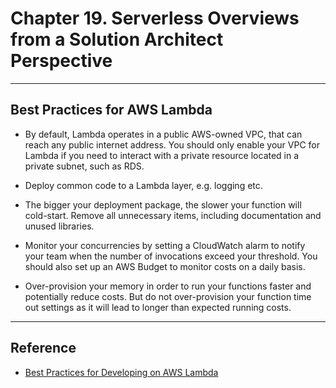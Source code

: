 # Chapter 19. Serverless Overviews from a Solution Architect Perspective

---
## Best Practices for AWS Lambda

* By default, Lambda operates in a public AWS-owned VPC, that can reach any public internet address. You should only enable your VPC for Lambda if you need to interact with a private resource located in a private subnet, such as RDS.

* Deploy common code to a Lambda layer, e.g. logging etc.

* The bigger your deployment package, the slower your function will cold-start. Remove all unnecessary items, including documentation and unused libraries.

* Monitor your concurrencies by setting a CloudWatch alarm to notify your team when the number of invocations exceed your threshold. You should also set up an AWS Budget to monitor costs on a daily basis.

* Over-provision your memory in order to run your functions faster and potentially reduce costs. But do not over-provision your function time out settings as it will lead to longer than expected running costs.

---
## Reference

* [Best Practices for Developing on AWS Lambda](https://aws.amazon.com/blogs/architecture/best-practices-for-developing-on-aws-lambda/)